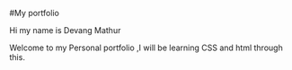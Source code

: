#My portfolio

Hi my name is Devang Mathur 

Welcome to  my Personal portfolio ,I will be learning CSS and html through this. 
